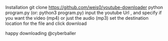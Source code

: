 Installation
        git clone https://github.com/weis0/youtube-downloader
        python program.py       (or: python3 program.py)
        input the youtube Url , and specify if you want the video (mp4) or just the audio (mp3)
        set the destination location for the file
        and click download

happy downloading 
@cyberballer

